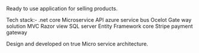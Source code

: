 Ready to use application for selling products.

Tech stack:-
.net core Microservice API
azure service bus
Ocelot Gate way solution
MVC Razor view
SQL server
Entity Framework core
Stripe payment gateway


Design and developed on true Micro service architecture.
